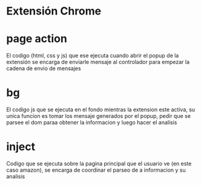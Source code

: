 # Extensión Chrome

# page action
El codigo (html, css y js) que ese ejecuta cuando abrir el popup de la extensión
se encarga de enviarle mensaje al controlador para empezar la cadena de
envio de mensajes

# bg
El codigo js que se ejecuta en el fondo mientras la extension este activa,
su unica funcion es tomar los mensaje generados por el popup, pedir que se
parsee el dom paraa obtener la informacion y luego hacer el analisis

# inject
Codigo que se ejecuta sobre la pagina principal que el usuario ve (en este caso
amazon), se encarga de coordinar el parseo de a informacion y su analisis